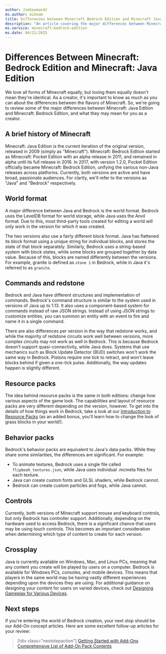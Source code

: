 ```yaml
---
author: JimSeaman42
ms.author: mikeam
title: Differences between Minecraft Bedrock Edition and Minecraft Java Edition
description: "An article covering the major differences between Minecraft: Bedrock Edition and Minecraft: Java Edition"
ms.service: minecraft-bedrock-edition
ms.date: 04/21/2025
---
```


# Differences Between Minecraft: Bedrock Edition and Minecraft: Java Edition

We love all forms of Minecraft equally, but loving them equally doesn't mean they're identical. As a creator, it's important to know as much as you can about the differences between the flavors of Minecraft. So, we're going to review some of the major differences between Minecraft: Java Edition and Minecraft: Bedrock Edition, and what they may mean for you as a creator.

## A brief history of Minecraft

Minecraft: Java Edition is the current iteration of the original version, released in 2009 (simply as "Minecraft"). Minecraft: Bedrock Edition started as Minecraft: Pocket Edition with an alpha release in 2011, and remained in alpha until its full release in 2016. In 2017, with version 1.2.0, Pocket Edition officially became Minecraft: Bedrock Edition, unifying the various non-Java releases across platforms. Currently, both versions are active and have broad, passionate audiences. For clarity, we'll refer to the versions as "Java" and "Bedrock" respectively.

## World format

A major difference between Java and Bedrock is the world format. Bedrock uses the LevelDB format for world storage, while Java uses the Anvil format. Due to this, most third-party tools created for editing a world will only work in the version for which it was created.

The two versions also use a fairly different block format. Java has flattened its block format using a unique string for individual blocks, and stores the state of that block separately. Similarly, Bedrock uses a string-based system with block states, while some blocks are grouped together by data value. Because of this, blocks are named differently between the versions. For example, granite is defined as `stone 1` in Bedrock, while in Java it's referred to as `granite`.

## Commands and redstone

Bedrock and Java have different structures and implementation of commands. Bedrock's command structure is similar to the system used in versions of Java up to 1.13. It also uses a component-based system for commands instead of raw JSON strings. Instead of using JSON strings to customize entities, you can summon an entity with an event to fire and name it in a single command.

There are also differences per version in the way that redstone works, and while the majority of redstone circuits work well between versions, more complex circuits may not work as well in Bedrock. This is because Bedrock doesn't support quasi-connectivity, while Java does. Systems that use mechanics such as Block Update Detector (BUD) switches won't work the same way in Bedrock. Pistons require one tick to retract, and won't leave blocks behind if given a one-tick pulse. Additionally, the way updates happen is slightly different.

## Resource packs

The idea behind resource packs is the same in both editions: change how various aspects of the game look. The capabilities and layout of resource packs are very different depending on the version, however. To get into the details of how things work in Bedrock, take a look at our [Introduction to Resource Packs](ResourcePack.md) (as an added bonus, you'll learn how to change the look of grass blocks in your world!).

## Behavior packs

Bedrock's behavior packs are equivalent to Java's data packs. While they share some similarities, the differences are significant. For example:

- To animate textures, Bedrock uses a single file called `flipbook_textures.json`, while Java uses individual .mcmeta files for each texture.
- Java can create custom fonts and GLSL shaders, while Bedrock cannot.
- Bedrock can create custom particles and fogs, while Java cannot.

## Controls

Currently, both versions of Minecraft support mouse and keyboard controls, but only Bedrock has controller support. Additionally, depending on the hardware used to access Bedrock, there is a significant chance that users may be using touch controls. This becomes an important consideration when determining which type of content to create for each version.

## Crossplay

Java is currently available on Windows, Mac, and Linux PCs, meaning that any content you create will be played by users on a computer. Bedrock is available for Windows PCs, consoles, and mobile devices. This means that players in the same world may be having vastly different experiences depending upon the devices they are using. For additional guidance on designing your content for users on varied devices, check out [Designing Gameplay for Various Devices](DesigningGameplayForVariousDevices.md).

## Next steps

If you're entering the world of Bedrock creation, your next stop should be our Add-On concept articles. Here are some excellent follow-up articles for your review:

> [!div class="nextstepaction"]
> [Getting Started with Add-Ons](GettingStarted.md)
> [Comprehensive List of Add-On Pack Contents](ComprehensivePackContents.md)
